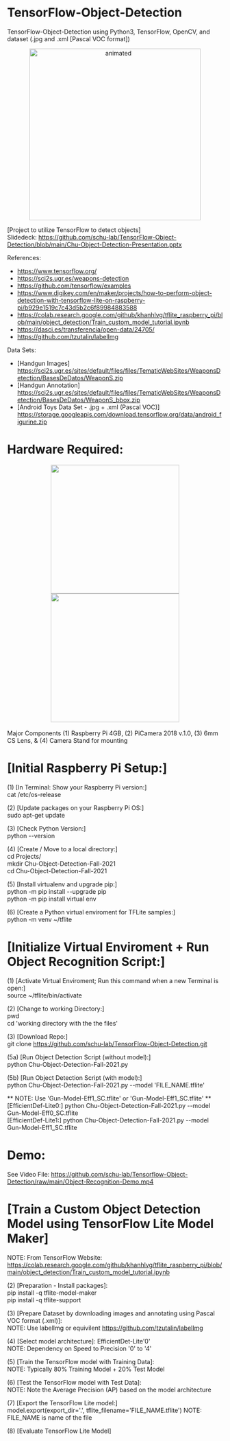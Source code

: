 # TensorFlow-Object-Detection
TensorFlow-Object-Detection using Python3, TensorFlow, OpenCV, and dataset (.jpg and .xml [Pascal VOC format])

<p align="center">
  <img src=https://media.giphy.com/media/jq1vZCeUuMCNGqlN19/giphy-downsized-large.gif alt="animated" height="400" />
</p>

[Project to utilize TensorFlow to detect objects]<br /> 
Slidedeck: https://github.com/schu-lab/TensorFlow-Object-Detection/blob/main/Chu-Object-Detection-Presentation.pptx

References: 
* https://www.tensorflow.org/
* https://sci2s.ugr.es/weapons-detection
* https://github.com/tensorflow/examples
* https://www.digikey.com/en/maker/projects/how-to-perform-object-detection-with-tensorflow-lite-on-raspberry-pi/b929e1519c7c43d5b2c6f89984883588
* https://colab.research.google.com/github/khanhlvg/tflite_raspberry_pi/blob/main/object_detection/Train_custom_model_tutorial.ipynb
* https://dasci.es/transferencia/open-data/24705/
* https://github.com/tzutalin/labelImg

Data Sets:
* [Handgun Images] https://sci2s.ugr.es/sites/default/files/files/TematicWebSites/WeaponsDetection/BasesDeDatos/WeaponS.zip
* [Handgun Annotation] https://sci2s.ugr.es/sites/default/files/files/TematicWebSites/WeaponsDetection/BasesDeDatos/WeaponS_bbox.zip
* [Android Toys Data Set - .jpg + .xml (Pascal VOC)] https://storage.googleapis.com/download.tensorflow.org/data/android_figurine.zip
 
# Hardware Required:
<div align="center">
  <img src= "https://github.com/schu-lab/TensorFlow-Object-Detection/blob/main/Pi-Camera.jpg" | height="300")>
  <img src= "https://github.com/schu-lab/TensorFlow-Object-Detection/blob/main/Raspberry-Pi.jpg" | height="300")>
  <br /><br />
</div>
Major Components (1) Raspberry Pi 4GB, (2) PiCamera 2018 v.1.0, (3) 6mm CS Lens, & (4) Camera Stand for mounting

# [Initial Raspberry Pi Setup:]

(1) [In Terminal: Show your Raspberry Pi version:]<br />
cat /etc/os-release

(2) [Update packages on your Raspberry Pi OS:]<br />
sudo apt-get update

(3) [Check Python Version:]<br />
python --version

(4) [Create / Move to a local directory:]<br />
cd Projects/<br />
mkdir Chu-Object-Detection-Fall-2021<br />
cd Chu-Object-Detection-Fall-2021<br />

(5) [Install virtualenv and upgrade pip:]<br />
python -m pip install --upgrade pip<br />
python -m pip install virtual env

(6) [Create a Python virtual enviroment for TFLite samples:]<br />
python -m venv ~/tflite


# [Initialize Virtual Enviroment + Run Object Recognition Script:]<br />
(1) [Activate Virtual Enviroment; Run this command when a new Terminal is open:]<br />
source ~/tflite/bin/activate

(2) [Change to working Directory:]<br />
pwd<br />
cd 'working directory with the the files'

(3) [Download Repo:]<br />
git clone https://github.com/schu-lab/TensorFlow-Object-Detection.git

(5a) [Run Object Detection Script (without model):]<br />
python Chu-Object-Detection-Fall-2021.py

(5b) [Run Object Detection Script (with model):]<br />
python Chu-Object-Detection-Fall-2021.py --model 'FILE_NAME.tflite'

** NOTE: Use 'Gun-Model-Eff1_SC.tflite' or 'Gun-Model-Eff1_SC.tflite' ** <br />
[EfficientDef-Lite0:] python Chu-Object-Detection-Fall-2021.py --model Gun-Model-Eff0_SC.tflite<br />
[EfficientDef-Lite1:] python Chu-Object-Detection-Fall-2021.py --model Gun-Model-Eff1_SC.tflite<br />

# Demo:
See Video File: https://github.com/schu-lab/Tensorflow-Object-Detection/raw/main/Object-Recognition-Demo.mp4

# [Train a Custom Object Detection Model using TensorFlow Lite Model Maker]<br />
NOTE: From TensorFlow Website: https://colab.research.google.com/github/khanhlvg/tflite_raspberry_pi/blob/main/object_detection/Train_custom_model_tutorial.ipynb

(2) [Preparation - Install packages]:<br />
pip install -q tflite-model-maker<br />
pip install -q tflite-support

(3) [Prepare Dataset by downloading images and annotating using Pascal VOC format (.xml)]:<br />
NOTE: Use labelImg or equivilent https://github.com/tzutalin/labelImg<br />

(4) [Select model architecture]: EfficientDet-Lite'0'<br />
NOTE: Dependency on Speed to Precision '0' to '4'

(5) [Train the TensorFlow model with Training Data]:<br />
NOTE: Typically 80% Training Model + 20% Test Model

(6) [Test the TensorFlow model with Test Data]:<br />
NOTE: Note the Average Precision (AP) based on the model architecture

(7) [Export the TensorFlow Lite model:]<br />
model.export(export_dir='.', tflite_filename='FILE_NAME.tflite')
NOTE: FILE_NAME is name of the file

(8) [Evaluate TensorFlow Lite Model]
